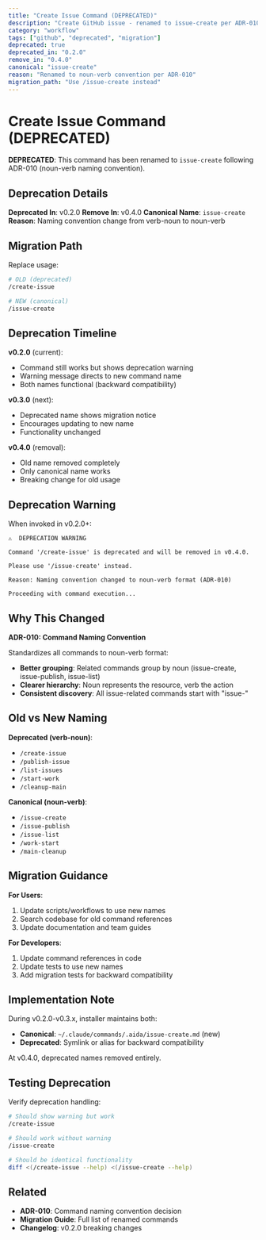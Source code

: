 ```yaml
---
title: "Create Issue Command (DEPRECATED)"
description: "Create GitHub issue - renamed to issue-create per ADR-010"
category: "workflow"
tags: ["github", "deprecated", "migration"]
deprecated: true
deprecated_in: "0.2.0"
remove_in: "0.4.0"
canonical: "issue-create"
reason: "Renamed to noun-verb convention per ADR-010"
migration_path: "Use /issue-create instead"
---
```


# Create Issue Command (DEPRECATED)

**DEPRECATED**: This command has been renamed to `issue-create` following ADR-010 (noun-verb naming convention).

## Deprecation Details

**Deprecated In**: v0.2.0
**Remove In**: v0.4.0
**Canonical Name**: `issue-create`
**Reason**: Naming convention change from verb-noun to noun-verb

## Migration Path

Replace usage:

```bash
# OLD (deprecated)
/create-issue

# NEW (canonical)
/issue-create
```

## Deprecation Timeline

**v0.2.0** (current):

- Command still works but shows deprecation warning
- Warning message directs to new command name
- Both names functional (backward compatibility)

**v0.3.0** (next):

- Deprecated name shows migration notice
- Encourages updating to new name
- Functionality unchanged

**v0.4.0** (removal):

- Old name removed completely
- Only canonical name works
- Breaking change for old usage

## Deprecation Warning

When invoked in v0.2.0+:

```text
⚠️  DEPRECATION WARNING

Command '/create-issue' is deprecated and will be removed in v0.4.0.

Please use '/issue-create' instead.

Reason: Naming convention changed to noun-verb format (ADR-010)

Proceeding with command execution...
```

## Why This Changed

**ADR-010: Command Naming Convention**

Standardizes all commands to noun-verb format:

- **Better grouping**: Related commands group by noun (issue-create, issue-publish, issue-list)
- **Clearer hierarchy**: Noun represents the resource, verb the action
- **Consistent discovery**: All issue-related commands start with "issue-"

## Old vs New Naming

**Deprecated (verb-noun)**:

- `/create-issue`
- `/publish-issue`
- `/list-issues`
- `/start-work`
- `/cleanup-main`

**Canonical (noun-verb)**:

- `/issue-create`
- `/issue-publish`
- `/issue-list`
- `/work-start`
- `/main-cleanup`

## Migration Guidance

**For Users**:

1. Update scripts/workflows to use new names
2. Search codebase for old command references
3. Update documentation and team guides

**For Developers**:

1. Update command references in code
2. Update tests to use new names
3. Add migration tests for backward compatibility

## Implementation Note

During v0.2.0-v0.3.x, installer maintains both:

- **Canonical**: `~/.claude/commands/.aida/issue-create.md` (new)
- **Deprecated**: Symlink or alias for backward compatibility

At v0.4.0, deprecated names removed entirely.

## Testing Deprecation

Verify deprecation handling:

```bash
# Should show warning but work
/create-issue

# Should work without warning
/issue-create

# Should be identical functionality
diff <(/create-issue --help) <(/issue-create --help)
```

## Related

- **ADR-010**: Command naming convention decision
- **Migration Guide**: Full list of renamed commands
- **Changelog**: v0.2.0 breaking changes
